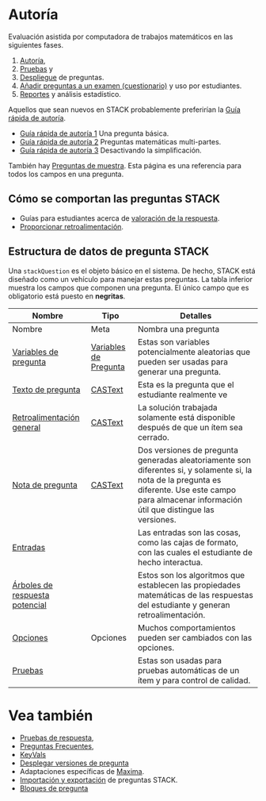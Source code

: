 # Autoría

Evaluación asistida por computadora de trabajos matemáticos en las siguientes fases.

1. [Autoría](../Authoring/index.md),
2. [Pruebas](Testing.md) y
3. [Despliegue](Deploying.md) de preguntas.
4. [Añadir preguntas a un examen (cuestionario)](Quiz.md) y uso por estudiantes.
5. [Reportes](Reporting.md) y análisis estadístico.

Aquellos que sean nuevos en STACK probablemente preferirían la [Guía rápida de autoría](Authoring_quick_start.md).

* [Guía rápida de autoría 1](Authoring_quick_start.md) Una pregunta básica.
* [Guía rápida de autoría 2](Authoring_quick_start_2.md) Preguntas matemáticas multi-partes.
* [Guía rápida de autoría 3](Authoring_quick_start_3.md) Desactivando la simplificación.

También hay [Preguntas de muestra](Sample_questions.md).
Esta página es una referencia para todos los campos en una pregunta.

## Cómo se comportan las preguntas STACK  ##

* Guías para estudiantes acerca de [valoración de la respuesta](../Students/Answer_assessment.md).
* [Proporcionar retroalimentación](Feedback.md).

## Estructura de datos de pregunta STACK  ##

Una `stackQuestion` es el objeto básico en el sistema. De hecho, STACK está diseñado como un vehículo para manejar estas preguntas.
La tabla inferior muestra los campos que componen una pregunta.
El único campo que es obligatorio está puesto en **negritas**.

| Nombre                                                     | Tipo                                                       | Detalles
| ---------------------------------------------------------- | ---------------------------------------------------------- | ----------------------------------------------------------------------------------------------------------------------------------------------------------------------------------
| Nombre                                                     | Meta                                                       | Nombra una pregunta
| [Variables de pregunta](KeyVals.md#Question_variables)     | [Variables de Pregunta](KeyVals.md#Question_variables)     | Estas son variables potencialmente aleatorias que pueden ser usadas para generar una pregunta.
| [Texto de pregunta](CASText.md#question_text)              | [CASText](CASText.md)                                      | Esta es la pregunta que el estudiante realmente ve
| [Retroalimentación general](CASText.md#General_feedback)   | [CASText](CASText.md)                                      | La solución trabajada solamente está disponible después de que un ítem sea cerrado.
| [Nota de pregunta](Question_note.md)                       | [CASText](CASText.md)                                      | Dos versiones de pregunta generadas aleatoriamente son diferentes si, y solamente si, la nota de la pregunta es diferente.  Use este campo para almacenar información útil que distingue las versiones.
| [Entradas](Inputs.md)                                      |                                                            | Las entradas son las cosas, como las cajas de formato, con las cuales el estudiante de hecho interactua.
| [Árboles de respuesta potencial](Potential_response_trees.md)|                                                          | Estos son los algoritmos que establecen las propiedades matemáticas de las respuestas del estudiante y generan retroalimentación.
| [Opciones](Options.md)                                     | Opciones                                                   | Muchos comportamientos pueden ser cambiados con las opciones.
| [Pruebas](Testing.md)                                      |                                                            | Estas son usadas para pruebas automáticas de un ítem y para control de calidad.

# Vea también

* [Pruebas de respuesta](Answer_tests.md),
* [Preguntas Frecuentes](Author_FAQ.md),
* [KeyVals](KeyVals.md)
* [Desplegar versiones de pregunta](Deploying.md)
* Adaptaciones específicas de [Maxima](../CAS/Maxima.md).
* [Importación y exportación](ImportExport.md) de preguntas STACK.
* [Bloques de pregunta](Question_blocks.md)


